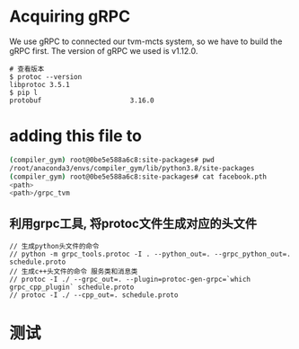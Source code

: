 # Acquiring gRPC
We use gRPC to connected our tvm-mcts system, so we have to build the gRPC first. The version of gRPC we used is v1.12.0.

```shell
# 查看版本
$ protoc --version
libprotoc 3.5.1
$ pip l
protobuf                      3.16.0
```



# adding this file to 
```sh
(compiler_gym) root@0be5e588a6c8:site-packages# pwd
/root/anaconda3/envs/compiler_gym/lib/python3.8/site-packages
(compiler_gym) root@0be5e588a6c8:site-packages# cat facebook.pth 
<path>
<path>/grpc_tvm
```



## 利用grpc工具, 将protoc文件生成对应的头文件

```shell
// 生成python头文件的命令
// python -m grpc_tools.protoc -I . --python_out=. --grpc_python_out=. schedule.proto
// 生成c++头文件的命令 服务类和消息类
// protoc -I ./ --grpc_out=. --plugin=protoc-gen-grpc=`which grpc_cpp_plugin` schedule.proto
// protoc -I ./ --cpp_out=. schedule.proto
```

# 测试

